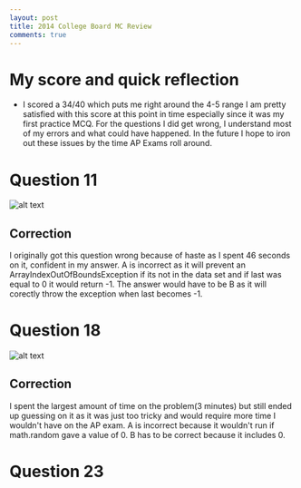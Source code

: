 ```yaml
---
layout: post
title: 2014 College Board MC Review
comments: true
---
```


# My score and quick reflection
- I scored a 34/40 which puts me right around the 4-5 range
I am pretty satisfied with this score at this point in time especially since it was my first practice MCQ. For the questions I did get wrong, I understand most of my errors and what could have happened. In the future I hope to iron out these issues by the time AP Exams roll around.

# Question 11
![alt text]({{site.baseurl}}/images/image-16.png)

## Correction
I originally got this question wrong because of haste as I spent 46 seconds on it, confident in my answer. A is incorrect as it will prevent an ArrayIndexOutOfBoundsException if its not in the data set and if last was equal to 0 it would return -1. The answer would have to be B as it will corectly throw the exception when last becomes -1.

# Question 18
![alt text]({{site.baseurl}}/images/image-17.png)

## Correction
I spent the largest amount of time on the problem(3 minutes) but still ended up guessing on it as it was just too tricky and would require more time I wouldn't have on the AP exam. A is incorrect because it wouldn't run if math.random gave a value of 0. B has to be correct because it includes 0.

# Question 23
